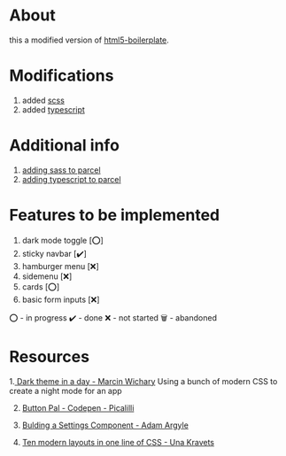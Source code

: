 # About

this a modified version of [html5-boilerplate](https://github.com/h5bp/html5-boilerplate).

# Modifications

1. added [scss](https://sass-lang.com/guide)
2. added [typescript](https://parceljs.org/typeScript.html)

# Additional info

1. [adding sass to parcel](https://parceljs.org/scss.html)
2. [adding typescript to parcel](https://parceljs.org/typeScript.html)

# Features to be implemented

1. dark mode toggle [⭕]
2. sticky navbar [✔️]
3. hamburger menu [❌]
4. sidemenu [❌]
5. cards [⭕]
6. basic form inputs [❌]

⭕ - in progress
✔️ - done
❌ - not started
🗑️ - abandoned

# Resources

1.[ Dark theme in a day -  Marcin Wichary](https://mwichary.medium.com/dark-theme-in-a-day-3518dde2955a)
Using a bunch of modern CSS to create a night mode for an app

2. [Button Pal - Codepen - Picalilli](https://codepen.io/piccalilli/pen/Vxpjvo)

3. [Bulding a Settings Component - Adam Argyle](https://web.dev/building-a-settings-component/)

4. [Ten modern layouts in one line of CSS - Una Kravets](https://web.dev/one-line-layouts)
